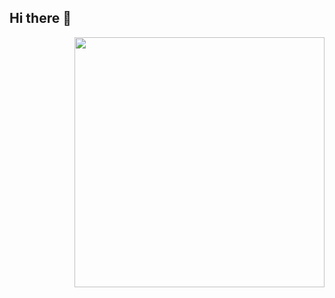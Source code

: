 ## Hi there 👋

[<img align="right" width="400" src="https://github-readme-stats.vercel.app/api/top-langs/?username=RubSevian&theme=buefy&layout=compact"/>](https://github.com/RubSevian/)
<!--
**RubSevian/RubSevian** is a ✨ _special_ ✨ repository because its `README.md` (this file) appears on your GitHub profile.

Here are some ideas to get you started:

- 🔭 I’m currently working on ...
- 🌱 I’m currently learning ...
- 👯 I’m looking to collaborate on ...
- 🤔 I’m looking for help with ...
- 💬 Ask me about ...
- 📫 How to reach me: ...
- 😄 Pronouns: ...
- ⚡ Fun fact: ...
-->
